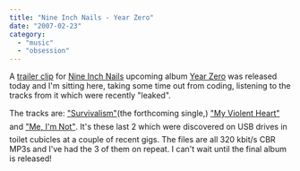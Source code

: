 ```yaml
---
title: "Nine Inch Nails - Year Zero"
date: "2007-02-23"
category:
  - "music"
  - "obsession"
---
```


A [trailer clip](http://yearzero.nin.com/) for [Nine Inch Nails](http://www.nin.com/) upcoming album [Year Zero](http://en.wikipedia.org/wiki/Nine_Inch_Nails#Year_Zero) was released today and I'm sitting here, taking some time out from coding, listening to the tracks from it which were recently "leaked".

The tracks are: ["Survivalism"](http://www.ninwiki.com/Survivalism_%28song%29)(the forthcoming single,) ["My Violent Heart"](http://www.ninwiki.com/My_Violent_Heart) and ["Me, I'm Not"](http://www.ninwiki.com/Me%2C_I%27m_Not). It's these last 2 which were discovered on USB drives in toilet cubicles at a couple of recent gigs. The files are all 320 kbit/s CBR MP3s and I've had the 3 of them on repeat. I can't wait until the final album is released!
